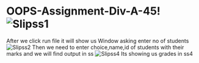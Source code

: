 # OOPS-Assignment-Div-A-45!![Slipss1](https://user-images.githubusercontent.com/118707011/202974207-04958e89-f471-416b-91f5-ff97bd41855c.png) 
After we click run file it will show us Window asking enter no of students
![Slipss2](https://user-images.githubusercontent.com/118707011/202974248-6304e926-b718-495f-9c29-733d10c4093c.png)
Then we need to enter choice,name,id of students with their marks and we will find output in ss
![Slipss4](https://user-images.githubusercontent.com/118707011/202975116-538e9648-7160-43e7-8b57-bb741a069512.png)
Its showing us grades in ss4



